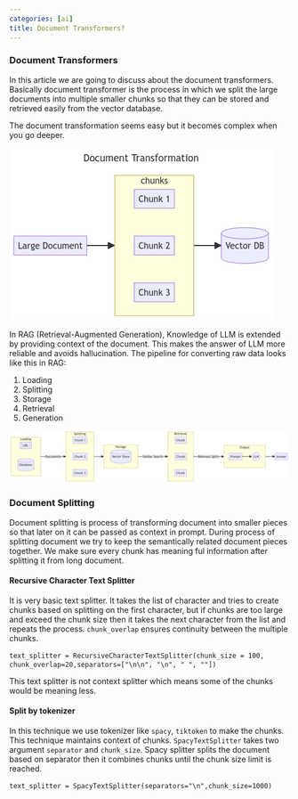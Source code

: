 ```yaml
---
categories: [ai]
title: Document Transformers?
---
```

### Document Transformers
In this article we are going to discuss about the document transformers. Basically document transformer is the process in which we split the large documents into multiple smaller chunks so that they can be stored and retrieved easily from the vector database.

The document transformation seems easy but it becomes complex when you go deeper.

![document_transformation](/assets/images/document_transformation.png)

In RAG (Retrieval-Augmented Generation), Knowledge of LLM is extended by providing context of the document. This makes the answer of LLM more reliable and avoids hallucination. The pipeline for converting raw data looks like this in RAG:
1. Loading
2. Splitting
3. Storage
4. Retrieval
5. Generation

![rag](/assets/images/rag.png)

### Document Splitting
Document splitting is process of transforming document into smaller pieces so that later on it can be passed as context in prompt. During process of splitting document we try to keep the semantically related document pieces together. We make sure every chunk has meaning ful information after splitting it from long document.

#### Recursive Character Text Splitter
It is very basic text splitter. It takes the list of character and tries to create chunks based on splitting on the first character, but if chunks are too large and exceed the chunk size then it takes the next character from the list and repeats the process. `chunk_overlap` ensures continuity between the multiple chunks.

```
text_splitter = RecursiveCharacterTextSplitter(chunk_size = 100, chunk_overlap=20,separators=["\n\n", "\n", " ", ""])
```

This text splitter is not context splitter which means some of the chunks would be meaning less.

#### Split by tokenizer
In this technique we use tokenizer like `spacy`, `tiktoken` to make the chunks. This technique maintains context of chunks. `SpacyTextSplitter` takes two argument `separator` and `chunk_size`. Spacy splitter splits the document based on separator then it combines chunks until the chunk size limit is reached.

```
text_splitter = SpacyTextSplitter(separators="\n",chunk_size=1000)
```